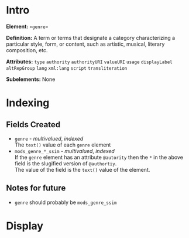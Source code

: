 # Intro
**Element:** ```<genre>```

**Definition:** A term or terms that designate a category characterizing a particular style, form, or content, such as artistic, musical, literary composition, etc.

**Attributes:** 
```type```
```authority```
```authorityURI```
```valueURI```
```usage```
```displayLabel```
```altRepGroup```
```lang```
```xml:lang```
```script```
```transliteration```

**Subelements:** None

# Indexing

## Fields Created

* ```genre``` - *multivalued*, *indexed*  
The ```text()``` value of each ```genre``` element
* ```mods_genre_*_ssim``` - *multivalued*, *indexed*  
If the ```genre``` element has an attribute ```@autority```
then the ```*``` in the above field is the slugified version of 
```@authortiy```.  
The value of the field is the ```text()``` value of the element.

## Notes for future

* ```genre``` should probably be ```mods_genre_ssim``` 

# Display
